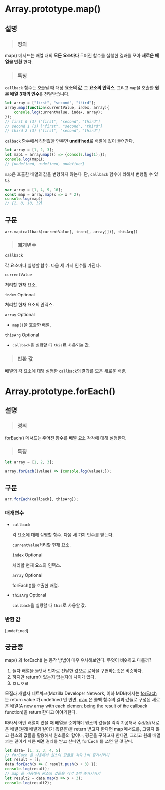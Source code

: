 ﻿# Array.prototype.map()
## 설명
> ### 정의
map() 메서드는 배열 내의 __모든 요소마다__ 주어진 함수를 실행한 결과를 모아 __새로운 배열을 반환__ 한다.

> ### 특징
`callback` 함수는 호출될 때 대상 **요소의 값**, 그 **요소의 인덱스**, 그리고 `map`을 호출한 **원본 배열**  **3개의 인수**를 전달받습니다.
``` javascript
let array = ["first", "second", "third"];
array.map(function(currentValue, index, array){
	console.log(currentValue, index, array);
});
// first 0 (3) ["first", "second", "third"]
// second 1 (3) ["first", "second", "third"]
// third 2 (3) ["first", "second", "third"]
```
`calback` 함수에서 리턴값을 안주면 **undifined**로 배열에 값이 들어간다.
``` js
let array = [1, 2, 3];
let map1 = array.map(() => {console.log(1);});
console.log(map1);
// [undefined, undefined, undefined]
```
 `map`은 호출한 배열의 값을 변형하지 않는다. 단, `callback` 함수에 의해서 변형될 수 있다.
 ``` js
var array = [1, 4, 9, 16];
const map = array.map(x => x * 2);
console.log(map);
// [2, 8, 18, 32]

 ```

## 구문
```
arr.map(callback(currentValue[, index[, array]])[, thisArg])
```

> ### 매개변수

`callback`

각 요소마다 실행할 함수. 다음 세 가지 인수를 가진다.

`currentValue`

처리할 현재 요소.

`index` Optional

처리할 현재 요소의 인덱스.

`array` Optional

- `map()`을 호출한 배열.

`thisArg` Optional

- `callback`을 실행할 때  `this`로 사용되는 값.

> ### 반환 값

배열의 각 요소에 대해 실행한  `callback`의 결과를 모은 새로운 배열.

# Array.prototype.forEach()

## 설명

> ### 정의

forEach() 메서드는 주어진 함수를 배열 요소 각각에 대해 실행한다.



> ### 특징



``` js
let array = [1, 2, 3];

array.forEach((value) => {console.log(value);});
```



## 구문

```javascript
arr.forEach(callback[, thisArg]);
```

### 매개변수

- `callback`

  각 요소에 대해 실행할 함수. 다음 세 가지 인수를 받는다.

  `currentValue`처리할 현재 요소.

  `index` Optional

  처리할 현재 요소의 인덱스.

  `array` Optional

  forEach()를 호출한 배열.

- `thisArg` Optional

  `callback`을 실행할 때 `this`로 사용할 값.

### 반환 값

[`undefined`]

## 궁금증

map() 과 forEach() 는 동작 방법이 매우 유사해보인다. 무엇이 비슷하고 다를까?

1. 둘다 배열을 돌면서 인자로 전달한 값으로 로직을 구현하는것은 비슷하다.
2. 하지만 return이 있는지 없는지에 차이가 있다.
3. ㅁㄴㅇㄹ

모질라 개발자 네트워크(Mozilla Developer Network, 이하 MDN)에서는 [forEach](https://developer.mozilla.org/en-US/docs/Web/JavaScript/Reference/Global_Objects/Array/forEach) 는 return value 가 undefined 인 반면, [map](https://developer.mozilla.org/en-US/docs/Web/JavaScript/Reference/Global_Objects/Array/map) 은 콜백 함수의 결과 값들로 구성된 새로운 배열(A new array with each element being the result of the callback function)을 return 한다고 이야기한다.

따라서 어떤 배열이 있을 때 배열을 순회하며 원소의 값들을 각각 가공해서 수정된/새로운 배열(원래 배열과 길이가 똑같은)을 return 받고자 한다면 map 메서드를, 그렇지 않고 원소의 값들을 활용해서 원소들의 합이나, 평균을 구하고자 한다면, 그리고 원래 배열과는 길이가 다른 배열 결과를 받고 싶다면, forEach 를 쓰면 될 것 같다.

``` js
let data= [1, 2, 3, 4, 5]
// forEach 를 사용해서 원소의 값들을 각각 3씩 증가시키기
let result = [];
data.forEach(x => { result.push(x + 3) });
console.log(result);
// map 을 사용해서 원소의 값들을 각각 3씩 증가시키기
let result2 = data.map(x => x + 3);
console.log(result2);
```

